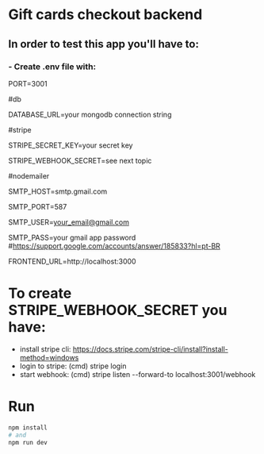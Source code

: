 # Gift cards checkout backend

## In order to test this app you'll have to:
### - Create .env file with:
  PORT=3001

  #db

  DATABASE_URL=your mongodb connection string

  #stripe

  STRIPE_SECRET_KEY=your secret key

  STRIPE_WEBHOOK_SECRET=see next topic

  #nodemailer

  SMTP_HOST=smtp.gmail.com

  SMTP_PORT=587

  SMTP_USER=your_email@gmail.com

  SMTP_PASS=your gmail app password #https://support.google.com/accounts/answer/185833?hl=pt-BR

  FRONTEND_URL=http://localhost:3000


# To create STRIPE_WEBHOOK_SECRET you have:
- install stripe cli: https://docs.stripe.com/stripe-cli/install?install-method=windows
- login to stripe: (cmd) stripe login
- start webhook: (cmd) stripe listen --forward-to localhost:3001/webhook

# Run
```bash
npm install
# and
npm run dev
```

